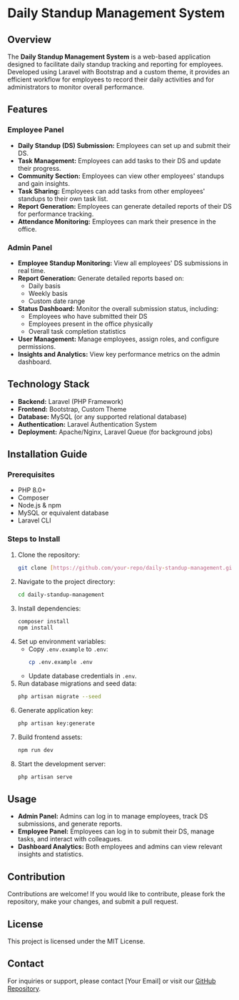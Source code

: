 # Daily Standup Management System

## Overview
The **Daily Standup Management System** is a web-based application designed to facilitate daily standup tracking and reporting for employees. Developed using Laravel with Bootstrap and a custom theme, it provides an efficient workflow for employees to record their daily activities and for administrators to monitor overall performance.

## Features

### Employee Panel
- **Daily Standup (DS) Submission:** Employees can set up and submit their DS.
- **Task Management:** Employees can add tasks to their DS and update their progress.
- **Community Section:** Employees can view other employees' standups and gain insights.
- **Task Sharing:** Employees can add tasks from other employees' standups to their own task list.
- **Report Generation:** Employees can generate detailed reports of their DS for performance tracking.
- **Attendance Monitoring:** Employees can mark their presence in the office.

### Admin Panel
- **Employee Standup Monitoring:** View all employees' DS submissions in real time.
- **Report Generation:** Generate detailed reports based on:
  - Daily basis
  - Weekly basis
  - Custom date range
- **Status Dashboard:** Monitor the overall submission status, including:
  - Employees who have submitted their DS
  - Employees present in the office physically
  - Overall task completion statistics
- **User Management:** Manage employees, assign roles, and configure permissions.
- **Insights and Analytics:** View key performance metrics on the admin dashboard.

## Technology Stack
- **Backend:** Laravel (PHP Framework)
- **Frontend:** Bootstrap, Custom Theme
- **Database:** MySQL (or any supported relational database)
- **Authentication:** Laravel Authentication System
- **Deployment:** Apache/Nginx, Laravel Queue (for background jobs)

## Installation Guide
### Prerequisites
- PHP 8.0+
- Composer
- Node.js & npm
- MySQL or equivalent database
- Laravel CLI

### Steps to Install
1. Clone the repository:
   ```sh
   git clone [https://github.com/your-repo/daily-standup-management.git](https://github.com/Efat-khan/ds-tracking-system.git)
   ```
2. Navigate to the project directory:
   ```sh
   cd daily-standup-management
   ```
3. Install dependencies:
   ```sh
   composer install
   npm install
   ```
4. Set up environment variables:
   - Copy `.env.example` to `.env`:
     ```sh
     cp .env.example .env
     ```
   - Update database credentials in `.env`.
5. Run database migrations and seed data:
   ```sh
   php artisan migrate --seed
   ```
6. Generate application key:
   ```sh
   php artisan key:generate
   ```
7. Build frontend assets:
   ```sh
   npm run dev
   ```
8. Start the development server:
   ```sh
   php artisan serve
   ```

## Usage
- **Admin Panel:** Admins can log in to manage employees, track DS submissions, and generate reports.
- **Employee Panel:** Employees can log in to submit their DS, manage tasks, and interact with colleagues.
- **Dashboard Analytics:** Both employees and admins can view relevant insights and statistics.

## Contribution
Contributions are welcome! If you would like to contribute, please fork the repository, make your changes, and submit a pull request.

## License
This project is licensed under the MIT License.

## Contact
For inquiries or support, please contact [Your Email] or visit our [GitHub Repository](https://github.com/your-repo/daily-standup-management).

